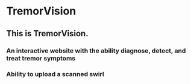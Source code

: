 # TremorVision
## This is TremorVision. 
### An interactive website with the ability diagnose, detect, and treat tremor symptoms
### Ability to upload a scanned swirl 


